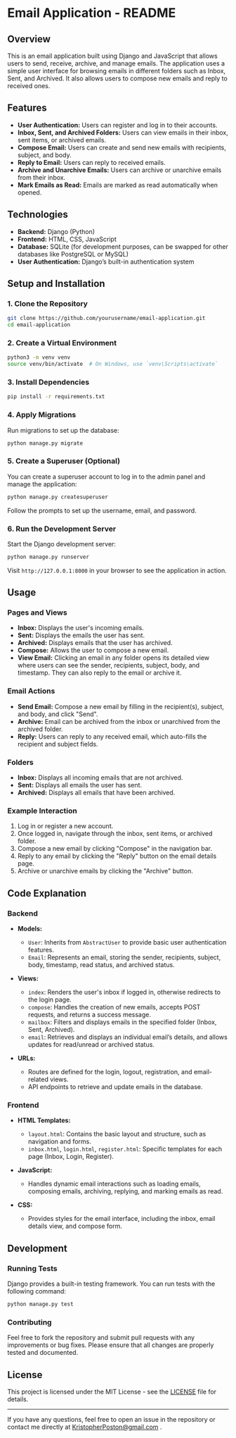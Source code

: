 # Email Application - README

## Overview

This is an email application built using Django and JavaScript that allows users to send, receive, archive, and manage emails. The application uses a simple user interface for browsing emails in different folders such as Inbox, Sent, and Archived. It also allows users to compose new emails and reply to received ones.

## Features

- **User Authentication:** Users can register and log in to their accounts.
- **Inbox, Sent, and Archived Folders:** Users can view emails in their inbox, sent items, or archived emails.
- **Compose Email:** Users can create and send new emails with recipients, subject, and body.
- **Reply to Email:** Users can reply to received emails.
- **Archive and Unarchive Emails:** Users can archive or unarchive emails from their inbox.
- **Mark Emails as Read:** Emails are marked as read automatically when opened.

## Technologies

- **Backend:** Django (Python)
- **Frontend:** HTML, CSS, JavaScript
- **Database:** SQLite (for development purposes, can be swapped for other databases like PostgreSQL or MySQL)
- **User Authentication:** Django’s built-in authentication system

## Setup and Installation

### 1. Clone the Repository

```bash
git clone https://github.com/yourusername/email-application.git
cd email-application
```

### 2. Create a Virtual Environment

```bash
python3 -m venv venv
source venv/bin/activate  # On Windows, use `venv\Scripts\activate`
```

### 3. Install Dependencies

```bash
pip install -r requirements.txt
```

### 4. Apply Migrations

Run migrations to set up the database:

```bash
python manage.py migrate
```

### 5. Create a Superuser (Optional)

You can create a superuser account to log in to the admin panel and manage the application:

```bash
python manage.py createsuperuser
```

Follow the prompts to set up the username, email, and password.

### 6. Run the Development Server

Start the Django development server:

```bash
python manage.py runserver
```

Visit `http://127.0.0.1:8000` in your browser to see the application in action.

## Usage

### Pages and Views

- **Inbox:** Displays the user's incoming emails.
- **Sent:** Displays the emails the user has sent.
- **Archived:** Displays emails that the user has archived.
- **Compose:** Allows the user to compose a new email.
- **View Email:** Clicking an email in any folder opens its detailed view where users can see the sender, recipients, subject, body, and timestamp. They can also reply to the email or archive it.

### Email Actions

- **Send Email:** Compose a new email by filling in the recipient(s), subject, and body, and click "Send".
- **Archive:** Email can be archived from the inbox or unarchived from the archived folder.
- **Reply:** Users can reply to any received email, which auto-fills the recipient and subject fields.

### Folders

- **Inbox:** Displays all incoming emails that are not archived.
- **Sent:** Displays all emails the user has sent.
- **Archived:** Displays all emails that have been archived.

### Example Interaction

1. Log in or register a new account.
2. Once logged in, navigate through the inbox, sent items, or archived folder.
3. Compose a new email by clicking "Compose" in the navigation bar.
4. Reply to any email by clicking the "Reply" button on the email details page.
5. Archive or unarchive emails by clicking the "Archive" button.

## Code Explanation

### Backend

- **Models:**
  - `User`: Inherits from `AbstractUser` to provide basic user authentication features.
  - `Email`: Represents an email, storing the sender, recipients, subject, body, timestamp, read status, and archived status.
  
- **Views:**
  - `index`: Renders the user's inbox if logged in, otherwise redirects to the login page.
  - `compose`: Handles the creation of new emails, accepts POST requests, and returns a success message.
  - `mailbox`: Filters and displays emails in the specified folder (Inbox, Sent, Archived).
  - `email`: Retrieves and displays an individual email’s details, and allows updates for read/unread or archived status.

- **URLs:**
  - Routes are defined for the login, logout, registration, and email-related views.
  - API endpoints to retrieve and update emails in the database.

### Frontend

- **HTML Templates:**
  - `layout.html`: Contains the basic layout and structure, such as navigation and forms.
  - `inbox.html`, `login.html`, `register.html`: Specific templates for each page (Inbox, Login, Register).
  
- **JavaScript:**
  - Handles dynamic email interactions such as loading emails, composing emails, archiving, replying, and marking emails as read.
  
- **CSS:**
  - Provides styles for the email interface, including the inbox, email details view, and compose form.

## Development

### Running Tests

Django provides a built-in testing framework. You can run tests with the following command:

```bash
python manage.py test
```

### Contributing

Feel free to fork the repository and submit pull requests with any improvements or bug fixes. Please ensure that all changes are properly tested and documented.

## License

This project is licensed under the MIT License - see the [LICENSE](LICENSE) file for details.

---

If you have any questions, feel free to open an issue in the repository or contact me directly at KristopherPoston@gmail.com .
